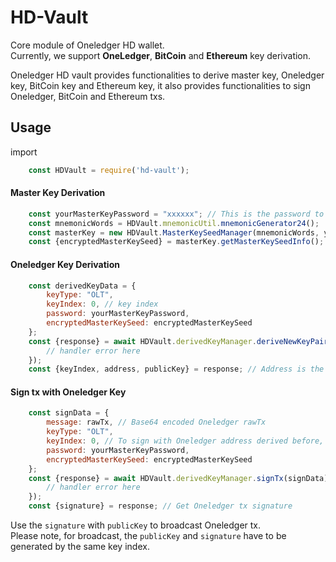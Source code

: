 # HD-Vault

Core module of Oneledger HD wallet.  
Currently, we support **OneLedger**, **BitCoin** and **Ethereum** key derivation.

Oneledger HD vault provides functionalities to derive master key, Oneledger key, BitCoin key and Ethereum key, it also provides functionalities to sign Oneledger, BitCoin and Ethereum txs.

## Usage

import
```javascript
    const HDVault = require('hd-vault');
```

#### Master Key Derivation
```javascript
    const yourMasterKeyPassword = "xxxxxx"; // This is the password to encrypt your master key
    const mnemonicWords = HDVault.mnemonicUtil.mnemonicGenerator24();
    const masterKey = new HDVault.MasterKeySeedManager(mnemonicWords, yourMasterKeyPassword);
    const {encryptedMasterKeySeed} = masterKey.getMasterKeySeedInfo(); // You need to store this encryptedMasterKeySeed for later usage
```

#### Oneledger Key Derivation
```javascript
    const derivedKeyData = {
        keyType: "OLT",
        keyIndex: 0, // key index
        password: yourMasterKeyPassword,
        encryptedMasterKeySeed: encryptedMasterKeySeed
    };
    const {response} = await HDVault.derivedKeyManager.deriveNewKeyPair(derivedKeyData).catch(error => {
        // handler error here
    });
    const {keyIndex, address, publicKey} = response; // Address is the Oneledger address derived based on key index, publicKey is the public key associated to this address
```

#### Sign tx with Oneledger Key
```javascript
    const signData = {
        message: rawTx, // Base64 encoded Oneledger rawTx
        keyType: "OLT",
        keyIndex: 0, // To sign with Oneledger address derived before, please using the same key index here
        password: yourMasterKeyPassword,
        encryptedMasterKeySeed: encryptedMasterKeySeed
    };
    const {response} = await HDVault.derivedKeyManager.signTx(signData).catch(error => {
        // handler error here
    });
    const {signature} = response; // Get Oneledger tx signature
```

Use the `signature` with `publicKey` to broadcast Oneledger tx.   
Please note, for broadcast, the `publicKey` and `signature` have to be generated by the same key index.

